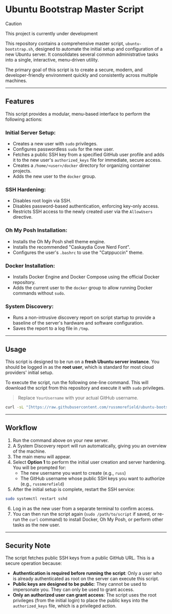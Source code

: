 # Ubuntu Bootstrap Master Script

> [!CAUTION]
> This project is currently under development

This repository contains a comprehensive master script, `ubuntu-bootstrap.sh`, designed to automate the initial setup and configuration of a new Ubuntu server. It consolidates several common administrative tasks into a single, interactive, menu-driven utility.

The primary goal of this script is to create a secure, modern, and developer-friendly environment quickly and consistently across multiple machines.

---

## Features

This script provides a modular, menu-based interface to perform the following actions:

### Initial Server Setup:

- Creates a new user with `sudo` privileges.
- Configures passwordless `sudo` for the new user.
- Fetches a public SSH key from a specified GitHub user profile and adds it to the new user's `authorized_keys` file for immediate, secure access.
- Creates a `/home/<user>/docker` directory for organizing container projects.
- Adds the new user to the `docker` group.

### SSH Hardening:

- Disables root login via SSH.
- Disables password-based authentication, enforcing key-only access.
- Restricts SSH access to the newly created user via the `AllowUsers` directive.

### Oh My Posh Installation:

- Installs the Oh My Posh shell theme engine.
- Installs the recommended "Caskaydia Cove Nerd Font".
- Configures the user's `.bashrc` to use the "Catppuccin" theme.

### Docker Installation:

- Installs Docker Engine and Docker Compose using the official Docker repository.
- Adds the current user to the `docker` group to allow running Docker commands without `sudo`.

### System Discovery:

- Runs a non-intrusive discovery report on script startup to provide a baseline of the server's hardware and software configuration.
- Saves the report to a log file in `/tmp`.

---

## Usage

This script is designed to be run on a **fresh Ubuntu server instance**. You should be logged in as the **root user**, which is standard for most cloud providers' initial setup.

To execute the script, run the following one-line command. This will download the script from this repository and execute it with `sudo` privileges.

> Replace `YourUsername` with your actual GitHub username.

```bash
curl -sL "[https://raw.githubusercontent.com/russmorefield/ubuntu-bootstrap/main/ubuntu-bootstrap.sh](https://raw.githubusercontent.com/russmorefield/ubuntu-bootstrap/main/ubuntu-bootstrap.sh)" | sudo bash
```

---

## Workflow

1. Run the command above on your new server.
2. A System Discovery report will run automatically, giving you an overview of the machine.
3. The main menu will appear.
4. Select **Option 1** to perform the initial user creation and server hardening. You will be prompted for:
   - The new username you want to create (e.g., `russ`)
   - The GitHub username whose public SSH keys you want to authorize (e.g., `russmorefield`)
5. After the initial setup is complete, restart the SSH service:

```bash
sudo systemctl restart sshd
```

6. Log in as the new user from a separate terminal to confirm access.
7. You can then run the script again (`sudo /path/to/script` if saved, or re-run the `curl` command) to install Docker, Oh My Posh, or perform other tasks as the new user.

---

## Security Note

The script fetches public SSH keys from a public GitHub URL. This is a secure operation because:

- **Authentication is required before running the script**: Only a user who is already authenticated as root on the server can execute this script.
- **Public keys are designed to be public**: They cannot be used to impersonate you. They can only be used to grant access.
- **Only an authorized user can grant access**: The script uses the root privileges (from the initial login) to place the public keys into the `authorized_keys` file, which is a privileged action.
